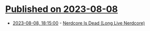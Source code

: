 # [Published on 2023-08-08](index.md)

* [2023-08-08, 18:15:00](https://entertainment.slashdot.org/story/23/08/08/1915248/nerdcore-is-dead-long-live-nerdcore?utm_source=rss1.0mainlinkanon&utm_medium=feed) - [Nerdcore Is Dead (Long Live Nerdcore)](https://entertainment.slashdot.org/story/23/08/08/1915248/nerdcore-is-dead-long-live-nerdcore?utm_source=rss1.0mainlinkanon&utm_medium=feed)
